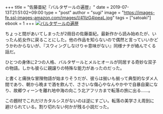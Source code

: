+++
title = "佐藤亜紀『バルタザールの遍歴』"
date = 2019-07-13T21:51:02+09:00
type = "post"
author = "sugi"
image  = "https://images-fe.ssl-images-amazon.com/images/I/41IzG4ipeaL.jpg"
tags = ["satoaki"]
ebook = 1
+++
<a href="http://www.amazon.co.jp/exec/obidos/ASIN/B01D4CN0DY/chezsugi-22/ref=nosim/" name="amazletlink" target="_blank"><img src="https://images-fe.ssl-images-amazon.com/images/I/41IzG4ipeaL.jpg" alt="バルタザールの遍歴"  class="alignleft" /></a>

ちょっと間があいてしまったが2冊目の佐藤亜紀。最新作から読み始めたが、いったん処女作に戻ることにした。他の作品を知らないので偶然と言っていいかどうかわからないが、『スウィングしなけりゃ意味がない』同様ナチが絡んでくる話だ。

ひとつの身体に2つの人格、バルタザールとメルヒオールが同居する奇妙な双子の物語。しかも彼らに親譲りの特殊な能力があったのだった。

と書くと痛快な冒険物語が始まりそうだが、彼らは揃いも揃って典型的なダメ人間であり、朝から晩まで酒を飲んで、ささいな傷心やなんやかやで自暴自棄になり、故郷ウィーンを離れ地中海の向こう北アフリカまで転落の旅に出る……。

この題材でこれだけカタルシスがないのは逆にすごい。転落の美学さえ周到に避けられている。割り切れない何かが残る小説だった。